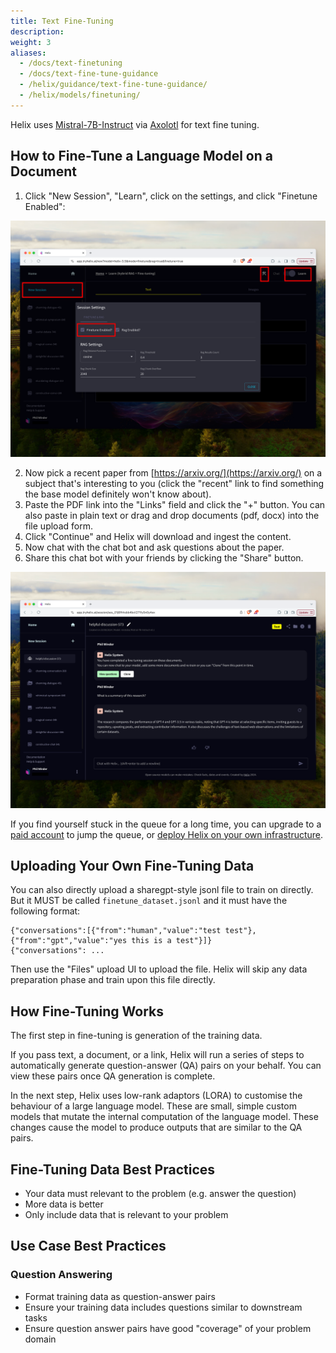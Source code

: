 ```yaml
---
title: Text Fine-Tuning
description:
weight: 3
aliases:
  - /docs/text-finetuning
  - /docs/text-fine-tune-guidance
  - /helix/guidance/text-fine-tune-guidance/
  - /helix/models/finetuning/
---
```


Helix uses [Mistral-7B-Instruct](https://huggingface.co/mistralai/Mistral-7B-Instruct-v0.1) via [Axolotl](https://github.com/OpenAccess-AI-Collective/axolotl) for text fine tuning.

## How to Fine-Tune a Language Model on a Document

1. Click "New Session", "Learn", click on the settings, and click "Finetune Enabled":

![How to enable fine tuning in helix.](fine-tune-enabled.png)

2. Now pick a recent paper from [https://arxiv.org/](https://arxiv.org/) on a subject that's interesting to you (click the "recent" link to find something the base model definitely won't know about).
3. Paste the PDF link into the "Links" field and click the "+" button. You can also paste in plain text or drag and drop documents (pdf, docx) into the file upload form.
4. Click "Continue" and Helix will download and ingest the content.
5. Now chat with the chat bot and ask questions about the paper.
6. Share this chat bot with your friends by clicking the "Share" button.

![](fine-tune-result.png)

If you find yourself stuck in the queue for a long time, you can upgrade to a [paid account](https://app.tryhelix.ai/account) to jump the queue, or [deploy Helix on your own infrastructure](/helix/private-deployment/_index.md).

## Uploading Your Own Fine-Tuning Data

You can also directly upload a sharegpt-style jsonl file to train on directly. But it MUST be called `finetune_dataset.jsonl` and it must have the following format:

```jsonl
{"conversations":[{"from":"human","value":"test test"},{"from":"gpt","value":"yes this is a test"}]}
{"conversations": ...
```

Then use the "Files" upload UI to upload the file. Helix will skip any data preparation phase and train upon this file directly.

## How Fine-Tuning Works

The first step in fine-tuning is generation of the training data.

If you pass text, a document, or a link, Helix will run a series of steps to automatically generate question-answer (QA) pairs on your behalf. You can view these pairs once QA generation is complete.

In the next step, Helix uses low-rank adaptors (LORA) to customise the behaviour of a large language model. These are small, simple custom models that mutate the internal computation of the language model. These changes cause the model to produce outputs that are similar to the QA pairs.

## Fine-Tuning Data Best Practices

* Your data must relevant to the problem (e.g. answer the question)
* More data is better
* Only include data that is relevant to your problem

## Use Case Best Practices

### Question Answering

* Format training data as question-answer pairs
* Ensure your training data includes questions similar to downstream tasks
* Ensure question answer pairs have good "coverage" of your problem domain

